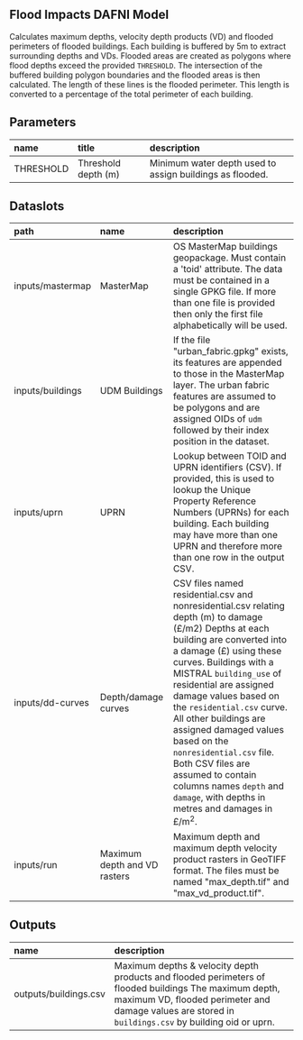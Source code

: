 ## Flood Impacts DAFNI Model

Calculates maximum depths, velocity depth products (VD) and flooded perimeters of flooded buildings. Each building is buffered by 5m to extract surrounding depths and VDs. Flooded areas are created as polygons where flood depths exceed the provided `THRESHOLD`. The intersection of the buffered building polygon boundaries and the flooded areas is then calculated. The length of these lines is the flooded perimeter. This length is converted to a percentage of the total perimeter of each building.

## Parameters

| name      | title               | description                                              |
|:----------|:--------------------|:---------------------------------------------------------|
| THRESHOLD | Threshold depth (m) | Minimum water depth used to assign buildings as flooded. |

## Dataslots

| path             | name                         | description                                                                                                                                                                                                                                                                                                                                                                                                                                                                                                               |
|:-----------------|:-----------------------------|:--------------------------------------------------------------------------------------------------------------------------------------------------------------------------------------------------------------------------------------------------------------------------------------------------------------------------------------------------------------------------------------------------------------------------------------------------------------------------------------------------------------------------|
| inputs/mastermap | MasterMap                    | OS MasterMap buildings geopackage. Must contain a 'toid' attribute. The data must be contained in a single GPKG file. If more than one file is provided then only the first file alphabetically will be used.                                                                                                                                                                                                                                                                                                             |
| inputs/buildings | UDM Buildings                | If the file "urban_fabric.gpkg" exists, its features are appended to those in the MasterMap layer. The urban fabric features are assumed to be polygons and are assigned OIDs of `udm` followed by their index position in the dataset.                                                                                                                                                                                                                                                                                   |
| inputs/uprn      | UPRN                         | Lookup between TOID and UPRN identifiers (CSV). If provided, this is used to lookup the Unique Property Reference Numbers (UPRNs) for each building. Each building may have more than one UPRN and therefore more than one row in the output CSV.                                                                                                                                                                                                                                                                         |
| inputs/dd-curves | Depth/damage curves          | CSV files named residential.csv and nonresidential.csv relating depth (m) to damage (£/m2) Depths at each building are converted into a damage (£) using these curves. Buildings with a MISTRAL `building_use` of residential are assigned damage values based on the `residential.csv` curve. All other buildings are assigned damaged values based on the `nonresidential.csv` file. Both CSV files are assumed to contain columns names `depth` and `damage`, with depths in metres and damages in £/m<sup>2</sup>. |
| inputs/run       | Maximum depth and VD rasters | Maximum depth and maximum depth velocity product rasters in GeoTIFF format. The files must be named "max_depth.tif" and "max_vd_product.tif".                                                                                                                                                                                                                                                                                                                                                                             |

## Outputs

| name                  | description                                                                                                                                                                                                    |
|:----------------------|:---------------------------------------------------------------------------------------------------------------------------------------------------------------------------------------------------------------|
| outputs/buildings.csv | Maximum depths & velocity depth products and flooded perimeters of flooded buildings The maximum depth, maximum VD, flooded perimeter and damage values are stored in `buildings.csv` by building oid or uprn. |